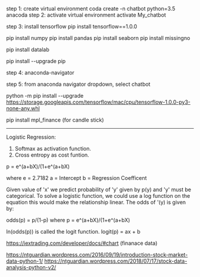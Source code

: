 step 1: create virtual environment
coda create -n chatbot python=3.5 anacoda
step 2: activate virtual environment
activate My_chatbot

step 3: install tensorflow
pip install tensorflow==1.0.0

pip install numpy
pip install pandas
pip install seaborn
pip install missingno

pip install datalab

pip install --upgrade pip

step 4: anaconda-navigator

step 5: from anaconda navigator dropdown, select chatbot

python -m pip install --upgrade https://storage.googleapis.com/tensorflow/mac/cpu/tensorflow-1.0.0-py3-none-any.whl

pip install mpl_finance    (for candle stick)
********************************

Logistic Regression:

1. Softmax as activation function.
2. Cross entropy as cost funtion.

p = e^(a+bX)/(1+e^(a+bX)

where e = 2.7182
a = Intercept
b = Regression Coefficent

Given value of 'x' we predict probability of 'y' given by p(y) and 'y'
must be categorical.
To solve a logistic function, we could use a log function on the
equation this would make the relationship linear.
The odds of '(y) is given by:

odds(p) = p/(1-p)
where p = e^(a+bX)/(1+e^(a+bX)

ln(odds(p)) is called the logit function.
logit(p) = ax + b


https://iextrading.com/developer/docs/#chart   (finanace data)

https://ntguardian.wordpress.com/2016/09/19/introduction-stock-market-data-python-1/
https://ntguardian.wordpress.com/2018/07/17/stock-data-analysis-python-v2/